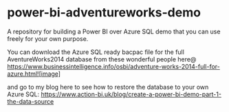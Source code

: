 # power-bi-adventureworks-demo
A repository for building a Power BI over Azure SQL demo that you can use freely for your own purpose.

You can download the Azure SQL ready bacpac file for the full AventureWorks2014 database from these wonderful people here@
https://www.businessintelligence.info/osbi/adventure-works-2014-full-for-azure.html![image]

and go to my blog here to see how to restore the database to your own Azure SQL:
https://www.action-bi.uk/blog/create-a-power-bi-demo-part-1-the-data-source
